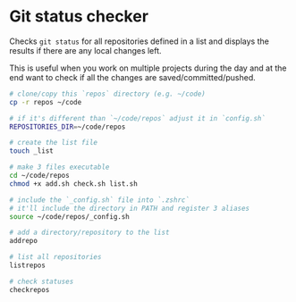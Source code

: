 # Git status checker

Checks `git status` for all repositories defined in a list and displays the results if there are any local changes left.

This is useful when you work on multiple projects during the day and at the end want to check if all the changes are saved/committed/pushed.

```bash
# clone/copy this `repos` directory (e.g. ~/code)
cp -r repos ~/code

# if it's different than `~/code/repos` adjust it in `config.sh`
REPOSITORIES_DIR=~/code/repos

# create the list file
touch _list

# make 3 files executable
cd ~/code/repos
chmod +x add.sh check.sh list.sh

# include the `_config.sh` file into `.zshrc`
# it'll include the directory in PATH and register 3 aliases
source ~/code/repos/_config.sh

# add a directory/repository to the list
addrepo

# list all repositories
listrepos

# check statuses
checkrepos
```
